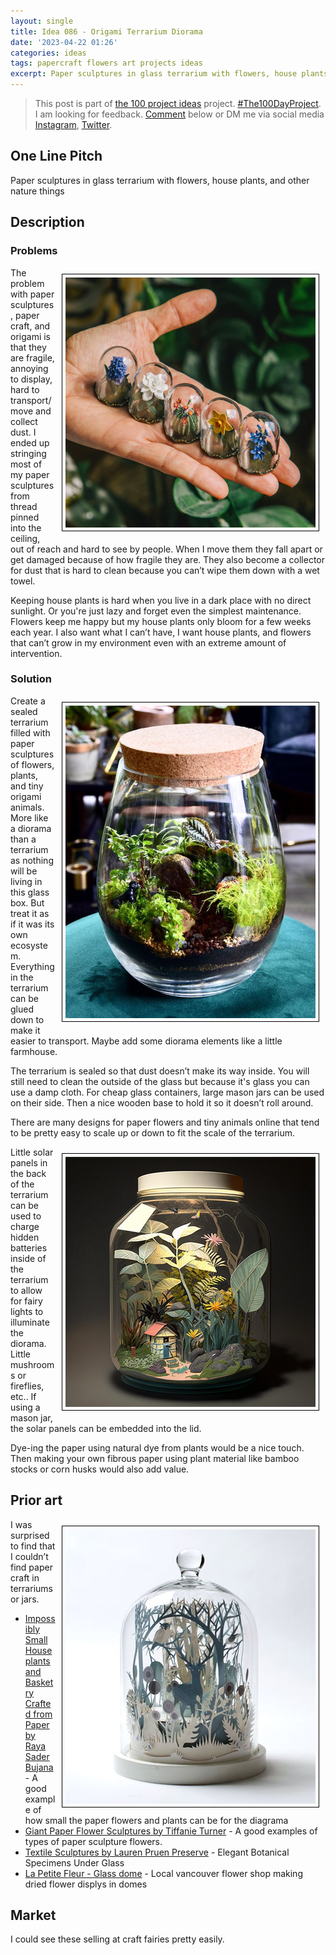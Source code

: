 ```yaml
---
layout: single
title: Idea 086 - Origami Terrarium Diorama
date: '2023-04-22 01:26'
categories: ideas
tags: papercraft flowers art projects ideas
excerpt: Paper sculptures in glass terrarium with flowers, house plants, and other nature things
---
```


> This post is part of [the 100 project ideas](https://blog.abluestar.com/projects/2023-100-ideas/) project. [#The100DayProject](https://www.the100dayproject.org/). I am looking for feedback. <a href='#utterances-comments'>Comment</a> below or DM me via social media <a href="https://instagram.com/funvill" rel="nofollow noopener noreferrer"><i class="fab fa-fw fa-instagram" aria-hidden="true"></i><span class="label">Instagram</span></a>, <a href="https://twitter.com/funvill" rel="nofollow noopener noreferrer"><i class="fab fa-fw fa-twitter" aria-hidden="true"></i><span class="label">Twitter</span></a>.

## One Line Pitch

Paper sculptures in glass terrarium with flowers, house plants, and other nature things

## Description

### Problems

<img src='\public\uploads\2023\origami-tiny-flowers.png' alt='origami-tiny-flowers' title='origami-tiny-flowers' style="float: right; max-width: 400px; margin: 10px; border: 1px solid black; padding: 5px">The problem with paper sculptures, paper craft, and origami is that they are fragile, annoying to display, hard to transport/move and collect dust. I ended up stringing most of my paper sculptures from thread pinned into the ceiling, out of reach and hard to see by people. When I move them they fall apart or get damaged because of how fragile they are. They also become a collector for dust that is hard to clean because you can’t wipe them down with a wet towel.

Keeping house plants is hard when you live in a dark place with no direct sunlight. Or you're just lazy and forget even the simplest maintenance. Flowers keep me happy but my house plants only bloom for a few weeks each year. I also want what I can’t have, I want house plants, and flowers that can’t grow in my environment even with an extreme amount of intervention.

### Solution

<img src='\public\uploads\2023\mason-jar-terrarium.png' alt='mason-jar-terrarium' title='mason-jar-terrarium' style="float: right; max-width: 400px; margin: 10px; border: 1px solid black; padding: 5px">Create a sealed terrarium filled with paper sculptures of flowers, plants, and tiny origami animals. More like a diorama than a terrarium as nothing will be living in this glass box. But treat it as if it was its own ecosystem. Everything in the terrarium can be glued down to make it easier to transport. Maybe add some diorama elements like a little farmhouse.

The terrarium is sealed so that dust doesn’t make its way inside. You will still need to clean the outside of the glass but because it's glass you can use a damp cloth. For cheap glass containers, large mason jars can be used on their side. Then a nice wooden base to hold it so it doesn’t roll around.

There are many designs for paper flowers and tiny animals online that tend to be pretty easy to scale up or down to fit the scale of the terrarium.

<img src='\public\uploads\2023\mason-jar-terrarium2.png' alt='mason-jar-terrarium' title='mason-jar-terrarium' style="float: right; max-width: 400px; margin: 10px; border: 1px solid black; padding: 5px">Little solar panels in the back of the terrarium can be used to charge hidden batteries inside of the terrarium to allow for fairy lights to illuminate the diorama. Little mushrooms or fireflies, etc.. If using a mason jar, the solar panels can be embedded into the lid.

Dye-ing the paper using natural dye from plants would be a nice touch. Then making your own fibrous paper using plant material like bamboo stocks or corn husks would also add value.

## Prior art

<img src='\public\uploads\2023\paper-diorama.png' alt='paper-diorama' title='paper-diorama' style="float: right; max-width: 400px; margin: 10px; border: 1px solid black; padding: 5px">I was surprised to find that I couldn’t find paper craft in terrariums or jars.

- [Impossibly Small Houseplants and Basketry Crafted from Paper by Raya Sader Bujana](https://www.thisiscolossal.com/2022/04/paper-plants-raya-sader-bujana/) - A good example of how small the paper flowers and plants can be for the diagrama
- [Giant Paper Flower Sculptures by Tiffanie Turner](https://www.thisiscolossal.com/2016/06/new-giant-paper-flower-sculptures-by-tiffanie-turner/) - A good examples of types of paper sculpture flowers.
- [Textile Sculptures by Lauren Pruen Preserve](https://www.thisiscolossal.com/2022/12/lauren-pruen-textile-flowers/) - Elegant Botanical Specimens Under Glass
- [La Petite Fleur - Glass dome](https://lapetitefleur.ca/collections/glass-dome) - Local vancouver flower shop making dried flower displys in domes
## Market

I could see these selling at craft fairies pretty easily.
